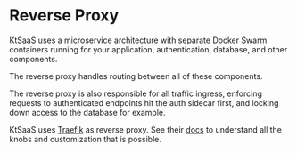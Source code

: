 # Reverse Proxy

KtSaaS uses a microservice architecture with separate Docker Swarm containers running for your application, authentication, database, and other components.

The reverse proxy handles routing between all of these components.

The reverse proxy is also responsible for all traffic ingress, enforcing requests to authenticated endpoints hit the auth sidecar first, and locking down access to the database for example.

KtSaaS uses [Traefik](https://doc.traefik.io/traefik/) as reverse proxy. See their [docs](https://doc.traefik.io/traefik/) to understand all the knobs and customization that is possible.

<!-- Below will cover configuring and starting the included basic Traefik setup. -->

